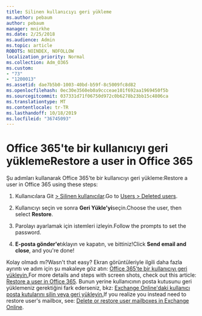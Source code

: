 ```yaml
---
title: Silinen kullanıcıyı geri yükleme
ms.author: pebaum
author: pebaum
manager: mnirkhe
ms.date: 2/25/2018
ms.audience: Admin
ms.topic: article
ROBOTS: NOINDEX, NOFOLLOW
localization_priority: Normal
ms.collection: Adm_O365
ms.custom:
- "73"
- "1200013"
ms.assetid: dae7b5b0-1003-40bd-b59f-8c5009fc8d82
ms.openlocfilehash: 0ec30e3560eb0a9ccceae101f692aa1969450f5b
ms.sourcegitcommit: 037331d71f06750d972c0b6278b23bb15c4806ca
ms.translationtype: MT
ms.contentlocale: tr-TR
ms.lasthandoff: 10/18/2019
ms.locfileid: "36745093"
---
```

# <a name="restore-a-user-in-office-365"></a><span data-ttu-id="a7fbb-102">Office 365'te bir kullanıcıyı geri yükleme</span><span class="sxs-lookup"><span data-stu-id="a7fbb-102">Restore a user in Office 365</span></span>

<span data-ttu-id="a7fbb-103">Şu adımları kullanarak Office 365'te bir kullanıcıyı geri yükleme:</span><span class="sxs-lookup"><span data-stu-id="a7fbb-103">Restore a user in Office 365 using these steps:</span></span>
  
1. <span data-ttu-id="a7fbb-104">Kullanıcılara Git [ \> Silinen kullanıcılar](https://admin.microsoft.com/adminportal/home#/deletedusers).</span><span class="sxs-lookup"><span data-stu-id="a7fbb-104">Go to [Users \> Deleted users](https://admin.microsoft.com/adminportal/home#/deletedusers).</span></span>

2. <span data-ttu-id="a7fbb-105">Kullanıcıyı seçin ve sonra **Geri Yükle'yi**seçin.</span><span class="sxs-lookup"><span data-stu-id="a7fbb-105">Choose the user, then select **Restore**.</span></span>

3. <span data-ttu-id="a7fbb-106">Parolayı ayarlamak için istemleri izleyin.</span><span class="sxs-lookup"><span data-stu-id="a7fbb-106">Follow the prompts to set the password.</span></span>

4. <span data-ttu-id="a7fbb-107">**E-posta gönder'e**tıklayın ve kapatın, ve bittiniz!</span><span class="sxs-lookup"><span data-stu-id="a7fbb-107">Click **Send email and close**, and you're done!</span></span>

<span data-ttu-id="a7fbb-108">Kolay olmadı mı?</span><span class="sxs-lookup"><span data-stu-id="a7fbb-108">Wasn't that easy?</span></span> <span data-ttu-id="a7fbb-109">Ekran görüntüleriyle ilgili daha fazla ayrıntı ve adım için şu makaleye göz atın: [Office 365'te bir kullanıcıyı geri yükleyin.](https://docs.microsoft.com/office365/admin/add-users/restore-user)</span><span class="sxs-lookup"><span data-stu-id="a7fbb-109">For more details and steps with screen shots, check out this article: [Restore a user in Office 365](https://docs.microsoft.com/office365/admin/add-users/restore-user).</span></span> <span data-ttu-id="a7fbb-110">Bunun yerine kullanıcının posta kutusunu geri yüklemeniz gerektiğini fark ederseniz, bkz: [Exchange Online'daki kullanıcı posta kutularını silin veya geri yükleyin.](https://docs.microsoft.com/exchange/recipients-in-exchange-online/delete-or-restore-mailboxes)</span><span class="sxs-lookup"><span data-stu-id="a7fbb-110">If you realize you instead need to restore user's mailbox, see: [Delete or restore user mailboxes in Exchange Online](https://docs.microsoft.com/exchange/recipients-in-exchange-online/delete-or-restore-mailboxes).</span></span>